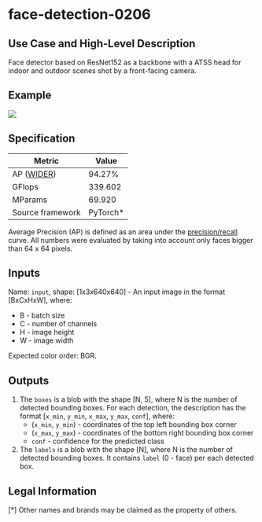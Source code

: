 # face-detection-0206

## Use Case and High-Level Description

Face detector based on ResNet152 as a backbone with a
ATSS head for indoor and outdoor scenes shot by a front-facing camera.

## Example

![](face-detection-0206.png)

## Specification

| Metric                                                        | Value                   |
|---------------------------------------------------------------|-------------------------|
| AP ([WIDER](http://mmlab.ie.cuhk.edu.hk/projects/WIDERFace/)) | 94.27%                  |
| GFlops                                                        | 339.602                   |
| MParams                                                       | 69.920                   |
| Source framework                                              | PyTorch*                |

Average Precision (AP) is defined as an area under the
[precision/recall](https://en.wikipedia.org/wiki/Precision_and_recall)
curve. All numbers were evaluated by taking into account only faces bigger than
64 x 64 pixels.

## Inputs

Name: `input`, shape: [1x3x640x640] - An input image in the format [BxCxHxW],
where:

- B - batch size
- C - number of channels
- H - image height
- W - image width

Expected color order: BGR.

## Outputs

1. The `boxes` is a blob with the shape [N, 5], where N is the number of detected
   bounding boxes. For each detection, the description has the format
   [`x_min`, `y_min`, `x_max`, `y_max`, `conf`],
   where:
    - (`x_min`, `y_min`) - coordinates of the top left bounding box corner
    - (`x_max`, `y_max`) - coordinates of the bottom right bounding box corner
    - `conf` - confidence for the predicted class
2. The `labels` is a blob with the shape [N], where N is the number of detected
   bounding boxes. It contains `label` (0 - face) per each detected box.

## Legal Information
[*] Other names and brands may be claimed as the property of others.
